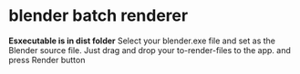 # blender batch renderer

**Esxecutable is in dist folder**
Select your blender.exe file and set as the Blender source file. Just drag and drop your to-render-files to the app.  and press Render button
